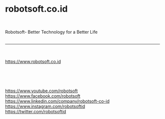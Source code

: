 # robotsoft.co.id
<br>

Robotsoft- Better Technology for a Better Life
<br><br>
_____________________________________________________

<br><br>
<a href="https://www.robotsoft.co.id" target=_blank>https://www.robotsoft.co.id</a>

<br>
<br><br>

<a href="https://www.youtube.com/robotsoft" target=_blank>https://www.youtube.com/robotsoft</a>
<br>
<a href="https://www.facebook.com/robotsoft" target=_blank>https://www.facebook.com/robotsoft</a>
<br>
<a href="https://www.linkedin.com/company/robotsoft-co-id" target=_blank>https://www.linkedin.com/company/robotsoft-co-id</a>
<br>
<a href="https://www.instagram.com/robotsoftid" target=_blank>https://www.instagram.com/robotsoftid</a>
<br>
<a href="https://twitter.com/robotsoftid" target=_blank>https://twitter.com/robotsoftid</a>

<br><br>
